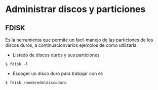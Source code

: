# Administrar discos y particiones
## FDISK
Es la herramienta que permite un facil manejo de las particiones de los discos duros, a continuacionvarios ejemplos de como utilizarla:
- Listado de discos duros y sus particiones
```
$ fdisk -l
```
- Escoger un disco duro para trabajar con el:
```
$ fdisk /nombredeldiscoduro
```


